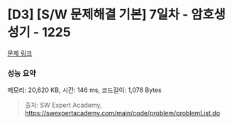 # [D3] [S/W 문제해결 기본] 7일차 - 암호생성기 - 1225 

[문제 링크](https://swexpertacademy.com/main/code/problem/problemDetail.do?contestProbId=AV14uWl6AF0CFAYD) 

### 성능 요약

메모리: 20,620 KB, 시간: 146 ms, 코드길이: 1,076 Bytes



> 출처: SW Expert Academy, https://swexpertacademy.com/main/code/problem/problemList.do